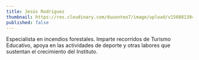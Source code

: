 ```yaml
---
title: Jesús Rodriguez
thumbnail: https://res.cloudinary.com/duuonteo7/image/upload/v1568813940/Profesores%20Instituto/Jesus.jpg
published: false
---
```


Especialista en incendios forestales. Imparte recorridos de Turismo Educativo, apoya en las actividades de deporte y otras labores que sustentan el crecimiento del Instituto.
